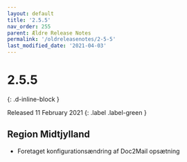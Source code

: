 ```yaml
---
layout: default
title: '2.5.5'
nav_order: 255
parent: Ældre Release Notes
permalink: '/oldreleasenotes/2-5-5'
last_modified_date: '2021-04-03'
---
```


# 2.5.5
{: .d-inline-block }

Released 11 February 2021 
{: .label .label-green }

## Region Midtjylland
- Foretaget konfigurationsændring af Doc2Mail opsætning
